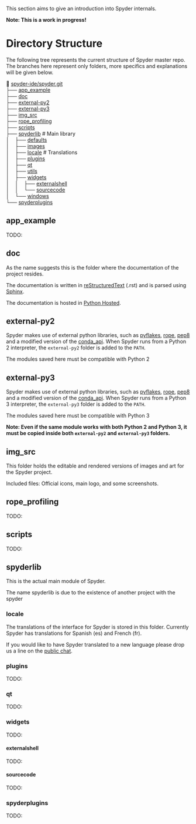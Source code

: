 This section aims to give an introduction into Spyder internals.

**Note: This is a work in progress!**

# Directory Structure

The following tree represents the current structure of Spyder master repo. The branches here represent only folders, more specifics and explanations will be given below.


:open_file_folder: [spyder-ide/spyder.git](https://github.com/spyder-ide/spyder)       <br>
├── [app_example](#app_example)                                                        <br>
├── [doc](#doc)                                                                        <br>
├── [external-py2](#external-py2)                                                      <br>
├── [external-py3](external-py3)                                                       <br>
├── [img_src](#img_src)                                                                <br>
├── [rope_profiling](#rope_profiling)                                                  <br>
├── [scripts](#scripts)                                                                <br>
├── [spyderlib](#spyderlib) # Main library                                             <br>
│&nbsp;&nbsp;&nbsp;&nbsp;├── [defaults](#defaults)                                     <br>
│&nbsp;&nbsp;&nbsp;&nbsp;├── [images](#images)                                         <br>
│&nbsp;&nbsp;&nbsp;&nbsp;├── [locale](#locale) # Translations                          <br>
│&nbsp;&nbsp;&nbsp;&nbsp;├── [plugins](#plugins)                                       <br>
│&nbsp;&nbsp;&nbsp;&nbsp;├── [qt](#qt)                                                 <br>
│&nbsp;&nbsp;&nbsp;&nbsp;├── [utils](#utils)                                           <br>
│&nbsp;&nbsp;&nbsp;&nbsp;├── [widgets](#widgets)                                       <br>
│&nbsp;&nbsp;&nbsp;&nbsp;│&nbsp;&nbsp;&nbsp;&nbsp;├── [externalshell](#externalshell)  <br>
│&nbsp;&nbsp;&nbsp;&nbsp;│&nbsp;&nbsp;&nbsp;&nbsp;└── [sourcecode](#sourcecode)        <br>
│&nbsp;&nbsp;&nbsp;&nbsp;└── [windows](#windows)                                       <br>
└── [spyderplugins](#spyderplugins)<br>

## app_example
TODO:

## doc
As the name suggests this is the folder where the documentation of the project resides. 

The documentation is written in [reStructuredText](http://docutils.sourceforge.net/rst.html) (.rst) and is parsed using [Sphinx](http://sphinx-doc.org/).

The documentation is hosted in [Python Hosted](https://pythonhosted.org/spyder/).

## external-py2
Spyder makes use of external python libraries, such as [pyflakes](https://github.com/pyflakes/pyflakes/), [rope](http://rope.sourceforge.net/), [pep8](https://github.com/jcrocholl/pep8) and a modified version of the [conda_api](https://github.com/conda/conda-api). When Spyder runs from a Python 2 interpreter, the `external-py2` folder is added to the `PATH`. 

The modules saved here must be compatible with Python 2

## external-py3
Spyder makes use of external python libraries, such as [pyflakes](https://github.com/pyflakes/pyflakes/), [rope](http://rope.sourceforge.net/), [pep8](https://github.com/jcrocholl/pep8) and a modified version of the [conda_api](https://github.com/conda/conda-api). When Spyder runs from a Python 3 interpreter, the `external-py3` folder is added to the `PATH`. 

The modules saved here must be compatible with Python 3

**Note: Even if the same module works with both Python 2 and Python 3, it must be copied inside both `external-py2` and `external-py3` folders.**

## img_src
This folder holds the editable and rendered versions of images and art for the Spyder project.

Included files: Official icons, main logo, and some screenshots.

## rope_profiling
TODO:

## scripts
TODO:

## spyderlib
This is the actual main module of Spyder.

The name spyderlib is due to the existence of another project with the spyder 

### locale 
The translations of the interface for Spyder is stored in this folder. Currently Spyder has translations for Spanish (es) and French (fr). 

If you would like to have Spyder translated to a new language please drop us a line on the [public chat](https://gitter.im/spyder-ide/public).

### plugins
TODO:

### qt
TODO:

### widgets
TODO:

#### externalshell
TODO:

#### sourcecode
TODO:

### spyderplugins
TODO:
